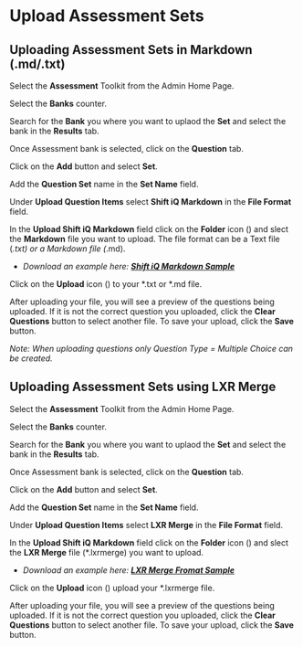 # Upload Assessment Sets

## Uploading Assessment Sets in Markdown (.md/.txt)

Select the **Assessment** Toolkit from the Admin Home Page.

Select the **Banks** counter.

Search for the **Bank** you where you want to uplaod the **Set** and select the bank in the **Results** tab.

Once Assessment bank is selected, click on the **Question** tab. 

Click on the **Add** button and select **Set**.

Add the **Question Set** name in the **Set Name** field.

Under **Upload Question Items** select **Shift iQ Markdown** in the **File Format** field. 

In the **Upload Shift iQ Markdown** field click on the **Folder** icon (<i class="far fa-folder-open"></i>) and slect the **Markdown** file you want to upload. The file format can be a Text file (*.txt) or a Markdown file (*.md).
* *Download an example here: <a href="https://e02.insite.com/files/web/a226650b-be69-431c-b584-af9e010c5d8f/set-upload-example.txt">**Shift iQ Markdown Sample**</a>*

Click on the **Upload** icon (<i class="far fa-upload"></i>) to your *.txt or *.md file. 

After uploading your file, you will see a preview of the questions being uploaded. If it is not the correct question you uploaded, click the **Clear Questions** button to select another file. To save your upload, click the **Save** button.

*Note:  When uploading questions only Question Type = Multiple Choice can be created.*
<br>

## Uploading Assessment Sets using LXR Merge

Select the **Assessment** Toolkit from the Admin Home Page.

Select the **Banks** counter.

Search for the **Bank** you where you want to uplaod the **Set** and select the bank in the **Results** tab.

Once Assessment bank is selected, click on the **Question** tab. 

Click on the **Add** button and select **Set**.

Add the **Question Set** name in the **Set Name** field.

Under **Upload Question Items** select **LXR Merge** in the **File Format** field. 

In the **Upload Shift iQ Markdown** field click on the **Folder** icon (<i class="far fa-folder-open"></i>) and slect the **LXR Merge** file (*.lxrmerge) you want to upload. 
* *Download an example here: <a href="https://e02.insite.com/files/web/1b3db2ff-e94a-460e-81e7-b103011be3d0/lxr-merge-2.txt">**LXR Merge Fromat Sample**</a>*

Click on the **Upload** icon (<i class="far fa-upload"></i>) upload your *.lxrmerge file. 

After uploading your file, you will see a preview of the questions being uploaded. If it is not the correct question you uploaded, click the **Clear Questions** button to select another file. To save your upload, click the **Save** button.
<br>
